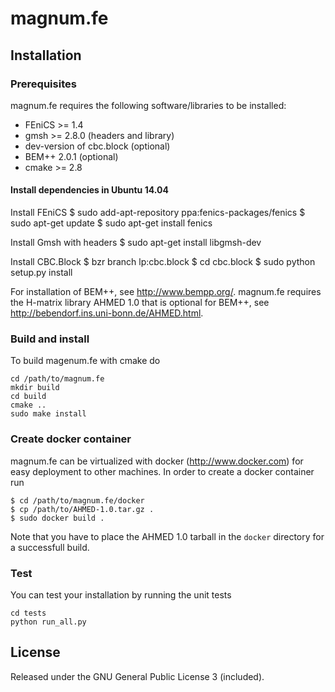 magnum.fe
=========

Installation
------------

### Prerequisites
magnum.fe requires the following software/libraries to be installed:

* FEniCS >= 1.4
* gmsh >= 2.8.0 (headers and library)
* dev-version of cbc.block (optional)
* BEM++ 2.0.1 (optional)
* cmake >= 2.8

#### Install dependencies in Ubuntu 14.04
Install FEniCS
    $ sudo add-apt-repository ppa:fenics-packages/fenics
    $ sudo apt-get update
    $ sudo apt-get install fenics

Install Gmsh with headers
    $ sudo apt-get install libgmsh-dev

Install CBC.Block
    $ bzr branch lp:cbc.block
    $ cd cbc.block
    $ sudo python setup.py install

For installation of BEM++, see http://www.bempp.org/. magnum.fe requires the H-matrix library AHMED 1.0 that is optional for BEM++, see http://bebendorf.ins.uni-bonn.de/AHMED.html.

### Build and install
To build magenum.fe with cmake do

    cd /path/to/magnum.fe
    mkdir build
    cd build
    cmake ..
    sudo make install

### Create docker container
magnum.fe can be virtualized with docker (http://www.docker.com) for easy deployment to other machines.
In order to create a docker container run

    $ cd /path/to/magnum.fe/docker
    $ cp /path/to/AHMED-1.0.tar.gz .
    $ sudo docker build .

Note that you have to place the AHMED 1.0 tarball in the `docker` directory for a successfull build.

### Test
You can test your installation by running the unit tests

    cd tests
    python run_all.py

License
-------
Released under the GNU General Public License 3 (included).

